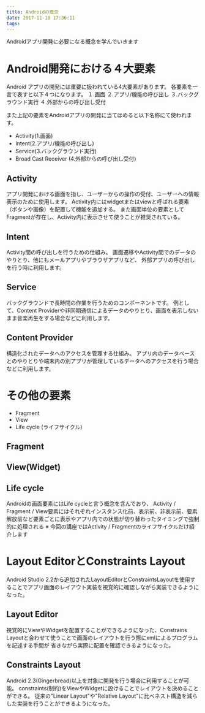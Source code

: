 ```yaml
---
title: Androidの概念
date: 2017-11-18 17:36:11
tags:
---
```

Androidアプリ開発に必要になる概念を学んでいきます

<!-- toc -->

# Android開発における４大要素
Android アプリの開発には重要に扱われている4大要素があります。
各要素を一言で表すと以下４つになります。
１.画面
２.アプリ/機能の呼び出し
３.バックグラウンド実行
４.外部からの呼び出し受付

また上記の要素をAndroidアプリの開発に当てはめると以下名称にて使われます。
* Activity(1.画面)
* Intent(2.アプリ/機能の呼び出し)
* Service(3.バックグラウンド実行)
* Broad Cast Receiver (4.外部からの呼び出し受付)

## Activity
アプリ開発における画面を指し、ユーザーからの操作の受付、ユーザーへの情報表示のために使用します。
Activity内にはwidgetまたはviewと呼ばれる要素（ボタンや画像）を配置して機能を追加する。
また画面単位の要素としてFragmentが存在し、Activity内に表示させて使うことが推奨されている。

## Intent
Activity間の呼び出しを行うための仕組み。
画面遷移やActivity間でのデータのやりとり、他にもメールアプリやブラウザアプリなど、
外部アプリの呼び出しを行う時に利用します。

## Service
バックグラウンドで長時間の作業を行うためのコンポーネントです。
例として、Content Providerや非同期通信によるデータのやりとり、画面を表示しないまま音楽再生をする場合などに利用します。

## Content Provider
構造化されたデータへのアクセスを管理する仕組み。
アプリ内のデータベースとのやりとりや端末内の別アプリが管理しているデータへのアクセスを行う場合などに利用します。

# その他の要素

* Fragment
* View
* Life cycle (ライフサイクル)

## Fragment

## View(Widget)

## Life cycle
Androidの画面要素にはLife cycleと言う概念を含んでおり、
Activity / Fragment / View要素にはそれぞれインスタンス化前、表示前、非表示前、要素解放前など要素ごとに表示やアプリ内での状態が切り替わったタイミングで強制的に処理される
※ 今回の講座ではActivity / Fragmentのライフサイクルだけ紹介します


# Layout EditorとConstraints Layout
Android Studio 2.2から追加されたLayoutEditorとConstraintsLayoutを使用することでアプリ画面のレイアウト実装を視覚的に確認しながら実装できるようになった。

## Layout Editor
視覚的にViewやWidgetを配置することができるようになった、Constrains Layoutと合わせて使うことで画面のレイアウトを行う際にxmlによるプログラムを記述する手間が
省きながら実際に配置を確認できるようになった。

## Constraints Layout
Android 2.3(Gingerbread)以上を対象に開発を行う場合に利用することが可能。
constraints(制約)をViewやWidgetに設けることでレイアウトを決めることができる。
従来の"Linear Layout"や"Relative Layout"に比べネスト構造を減らした実装を行うことができるようになった。
